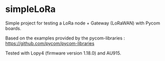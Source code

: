 # simpleLoRa
Simple project for testing a LoRa node + Gateway (LoRaWAN) with Pycom boards.

Based on the examples provided by the pycom-libraries : 
https://github.com/pycom/pycom-libraries

Tested with Lopy4 (firmware version 1.18.0) and AU915.
